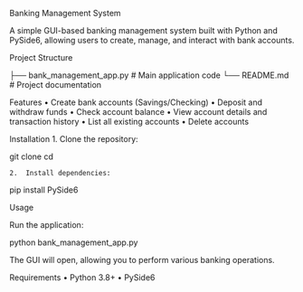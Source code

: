 Banking Management System

A simple GUI-based banking management system built with Python and PySide6, allowing users to create, manage, and interact with bank accounts.

Project Structure

├── bank_management_app.py   # Main application code
└── README.md                # Project documentation

Features
	•	Create bank accounts (Savings/Checking)
	•	Deposit and withdraw funds
	•	Check account balance
	•	View account details and transaction history
	•	List all existing accounts
	•	Delete accounts

Installation
	1.	Clone the repository:

git clone <repository-url>
cd <repository-folder>

	2.	Install dependencies:

pip install PySide6

Usage

Run the application:

python bank_management_app.py

The GUI will open, allowing you to perform various banking operations.

Requirements
	•	Python 3.8+
	•	PySide6

